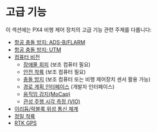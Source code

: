 # 고급 기능

이 섹션에는 PX4 비행 제어 장치의 고급 기능 관련 주제를 다룹니다:

* [항공 충돌 방지: ADS-B/FLARM](../advanced_features/traffic_avoidance_adsb.md)
* [항공 충돌 방지: UTM](../advanced_features/traffic_avoidance_utm.md)
* [컴퓨터 비전](../computer_vision/README.md) 
  * [장애물 회피](../computer_vision/obstacle_avoidance.md) (보조 컴퓨터 필요)
  * [안전 착륙](../computer_vision/safe_landing.md) (보조 컴퓨터 필요)
  * [충돌 방지](../computer_vision/collision_prevention.md) (보조 컴퓨터 또는 비행 제어장치 센서 활용 가능)
  * [경로 계획 인터페이스](../computer_vision/path_planning_interface.md) (개발자 인터페이스)
  * [움직임 감지(MoCap)](../computer_vision/motion_capture.md)
  * [관성 주행 시각 측정 (VIO)](../computer_vision/visual_inertial_odometry.md)
* [이리듐/락블록 위성 통신 체계](../advanced_features/satcom_roadblock.md)
* [정밀 착륙](../advanced_features/precland.md)
* [RTK GPS](../advanced_features/rtk-gps.md)